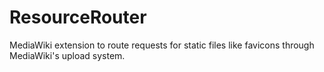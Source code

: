 # ResourceRouter
MediaWiki extension to route requests for static files like favicons through MediaWiki's upload system.

